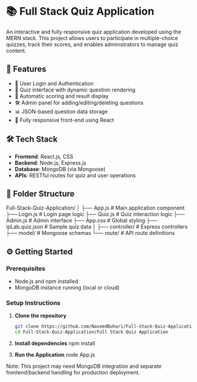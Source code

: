 # 📚 Full Stack Quiz Application

An interactive and fully responsive quiz application developed using the MERN stack. This project allows users to participate in multiple-choice quizzes, track their scores, and enables administrators to manage quiz content.

## 🚀 Features

- 🔐 User Login and Authentication
- 📝 Quiz interface with dynamic question rendering
- 🧮 Automatic scoring and result display
- 🛠️ Admin panel for adding/editing/deleting questions
- 📊 JSON-based question data storage
- 📱 Fully responsive front-end using React

## 🛠️ Tech Stack

- **Frontend**: React.js, CSS
- **Backend**: Node.js, Express.js
- **Database**: MongoDB (via Mongoose)
- **APIs**: RESTful routes for quiz and user operations

## 📁 Folder Structure

Full-Stack-Quiz-Application/ │ ├── App.js # Main application component ├── Login.js # Login page logic ├── Quiz.js # Quiz interaction logic ├── Admin.js # Admin interface ├── App.css # Global styling ├── ipLab.quiz.json # Sample quiz data │ ├── controller/ # Express controllers ├── model/ # Mongoose schemas └── route/ # API route definitions


## ⚙️ Getting Started

### Prerequisites

- Node.js and npm installed
- MongoDB instance running (local or cloud)

### Setup Instructions

1. **Clone the repository**
   ```bash
   git clone https://github.com/NaveedBuhari/Full-Stack-Quiz-Application.git
   cd Full-Stack-Quiz-Application/Full Stack Quiz Application

2. **Install dependencies**
npm install

3. **Run the Application**
node App.js

 Note: This project may need MongoDB integration and separate frontend/backend handling for production deployment.
